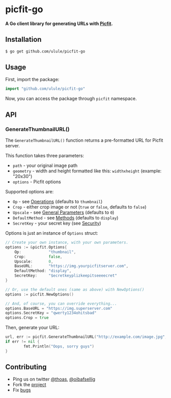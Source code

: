 # picfit-go

**A Go client library for generating URLs with [Picfit](https://github.com/thoas/picfit).**

## Installation

```bash
$ go get github.com/ulule/picfit-go
```

## Usage

First, import the package:

```go
import "github.com/ulule/picfit-go"
```

Now, you can access the package through `picfit` namespace.

## API

### GenerateThumbnailURL()

The `GenerateThumbnailURL()` function returns a pre-formatted URL for Picfit server.

This function takes three parameters:

* `path` - your original image path
* `geometry` - width and height formatted like this: `widthxheight` (example: "20x30")
* `options` - Picfit options

Supported options are:

* `Op` - see [Operations](https://github.com/thoas/picfit#operations) (defaults to `thumbnail`)
* `Crop` - either crop image or not (`true` or `false`, defaults to `false`)
* `Upscale` - see [General Parameters](https://github.com/thoas/picfit#general-parameters) (defaults to `0`)
* `DefaultMethod` - see [Methods](https://github.com/thoas/picfit#methods) (defaults to `display`)
* `SecretKey` - your secret key (see [Security](https://github.com/thoas/picfit#security))

Options is just an instance of `Options` struct:

```go
// Create your own instance, with your own parameters.
options := &picfit.Options{
	Op:            "thumbnail",
	Crop:          false,
	Upscale:       0,
	BaseURL:       "https://img.yourpicfitserver.com",
	DefaultMethod: "display",
	SecretKey:     "$ecretkeyplizkeepitseeeecret"
}

// Or, use the default ones (same as above) with NewOptions()
options := picfit.NewOptions()

// And, of course, you can override everything...
options.BaseURL = "https://img.superserver.com"
options.SecretKey = "qwerty1234ohitsbad"
options.Crop = true
```

Then, generate your URL:

```go
url, err := picfit.GenerateThumbnailURL("http://example.com/image.jpg", "90x90", options)
if err != nil {
		fmt.Println("Oops, sorry guys")
}
```

## Contributing

* Ping us on twitter [@thoas](https://twitter.com/thoas), [@oibafsellig](https://twitter.com/oibafsellig)
* Fork the [project](https://github.com/ulule/picfit-go)
* Fix [bugs](https://github.com/ulule/picfit-go/issues)
